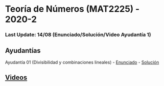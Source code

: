 # Teoría de Números (MAT2225) - 2020-2

### Last Update: 14/08 (Enunciado/Solución/Video Ayudantía 1)

## Ayudantías

Ayudantía 01 (Divisibilidad y combinaciones lineales) - [Enunciado](https://github.com/brd12/MAT2225-2020-2/blob/Enunciados/Enunciado01.pdf) - [Solución](https://github.com/brd12/MAT2225-2020-2/blob/Soluciones/Soluci%C3%B3n01.pdf)

## [Videos](https://drive.google.com/drive/folders/1NzSbi_BUzR59a18KunnpNjWVvmzF8o2u?usp=sharing)

